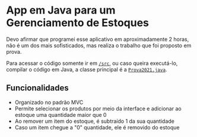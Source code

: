 # App em Java para um Gerenciamento de Estoques

Devo afirmar que programei esse aplicativo em aproximadamente 2 horas, não é um dos mais sofisticados, mas realiza o trabalho que foi proposto em prova.

Para acessar o código somente ir em [`/src`](/Estoque/src), ou caso queira executá-lo, compilar o código em Java, a classe principal é a [`Prova2021.java`](/Estoque/src/Controller/Prova2021.java).

## Funcionalidades

- Organizado no padrão MVC
- Permite selecionar os produtos por meio da interface e adicionar ao estoque uma quantidade maior que 0
- Ao remover um item do estoque, é subtraído 1 da sua quantidade
- Caso um item chegue a "0" quantidade, ele é removido do estoque
